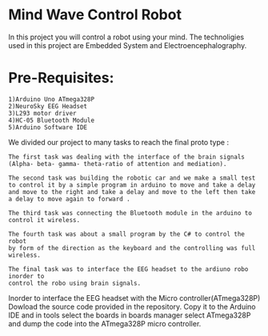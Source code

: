 # Mind Wave Control Robot

In this project you will control a robot using your mind.
The technoligies used in this project are Embedded System and Electroencephalography.

# Pre-Requisites:
    1)Arduino Uno ATmega328P
    2)NeuroSky EEG Headset
    3)L293 motor driver
    4)HC-05 Bluetooth Module
    5)Arduino Software IDE

We divided our project to many tasks to reach the final proto type :

    The first task was dealing with the interface of the brain signals
   	(Alpha- beta- gamma- theta-ratio of attention and mediation).
    
    The second task was building the robotic car and we make a small test
    to control it by a simple program in arduino to move and take a delay
    and move to the right and take a delay and move to the left then take
    a delay to move again to forward .
    
    The third task was connecting the Bluetooth module in the arduino to 
    control it wireless.
    
    The fourth task was about a small program by the C# to control the robot
    by form of the direction as the keyboard and the controlling was full wireless.
    
    The final task was to interface the EEG headset to the ardiuno robo inorder to
    control the robo using brain signals.

Inorder to interface the EEG headset with the Micro controller(ATmega328P)
Dowload the source code provided in the repository. 
Copy it to the Arduino IDE and in tools select the boards in boards manager select
ATmega328P and dump the code into the ATmega328P micro controller.
